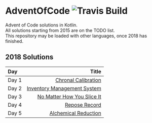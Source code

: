 # AdventOfCode ![Travis Build](https://travis-ci.org/CoreyShupe/AdventOfCode.svg?branch=master)
Advent of Code solutions in Kotlin.<br/>
All solutions starting from 2015 are on the TODO list.<br/>
This repository may be loaded with other languages, once 2018 has finished.<br/>
## 2018 Solutions
|Day|Title|
|:---|---:|
|Day 1|[Chronal Calibration](./src/main/kotlin/com/github/coreyshupe/adventofcode/y2018/Day1.kt)|
|Day 2|[Inventory Management System](./src/main/kotlin/com/github/coreyshupe/adventofcode/y2018/Day2.kt)|
|Day 3|[No Matter How You Slice It](./src/main/kotlin/com/github/coreyshupe/adventofcode/y2018/Day3.kt)|
|Day 4|[Repose Record](./src/main/kotlin/com/github/coreyshupe/adventofcode/y2018/Day4.kt)|
|Day 5|[Alchemical Reduction](./src/main/kotlin/com/github/coreyshupe/adventofcode/y2018/Day5.kt)|